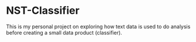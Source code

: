 # NST-Classifier
This is my personal project on exploring how text data is used to do analysis before creating a small data product (classifier).
